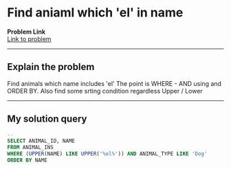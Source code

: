 # Find aniaml which 'el' in name

**Problem Link**  
[Link to problem ](https://school.programmers.co.kr/learn/courses/30/lessons/59047?language=oracle)

---

## Explain the problem
Find animals which name includes 'el'
The point is WHERE - AND using and ORDER BY.
Also find some srting condition regardless Upper / Lower


---

## My solution query
```sql
--
SELECT ANIMAL_ID, NAME
FROM ANIMAL_INS
WHERE (UPPER(NAME) LIKE UPPER('%el%')) AND ANIMAL_TYPE LIKE 'Dog'
ORDER BY NAME
